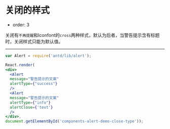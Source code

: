 # 关闭的样式

- order: 3

关闭有`不再提醒`和Iconfont的`cross`两种样式，默认为后者，当警告提示含有标题时，关闭样式只能为默认值。

---

````jsx
var Alert = require('antd/lib/alert');

React.render(
<div>
  <Alert
  message="警告提示的文案"
  alertType={"success"}
  />
  <Alert
  message="警告提示的文案"
  alertType={"info"}
  alertClose={'text'}
  />
</div>,
document.getElementById('components-alert-demo-close-type'));
````